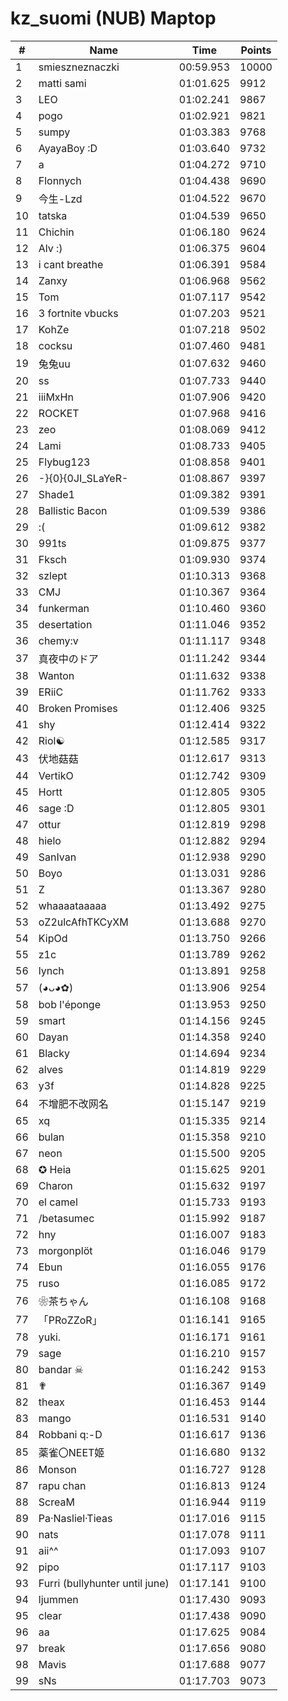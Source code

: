 # kz_suomi (NUB) Maptop

|  # | Name | Time | Points |
|-------------- | -------------- | -------------- | -------------- | 
| 1 | smieszneznaczki | 00:59.953 | 10000 | 
| 2 | matti sami | 01:01.625 | 9912 | 
| 3 | LEO | 01:02.241 | 9867 | 
| 4 | pogo | 01:02.921 | 9821 | 
| 5 | sumpy | 01:03.383 | 9768 | 
| 6 | AyayaBoy :D | 01:03.640 | 9732 | 
| 7 | a | 01:04.272 | 9710 | 
| 8 | Flonnych | 01:04.438 | 9690 | 
| 9 | 今生-Lzd | 01:04.522 | 9670 | 
| 10 | tatska | 01:04.539 | 9650 | 
| 11 | Chichin | 01:06.180 | 9624 | 
| 12 | Alv :) | 01:06.375 | 9604 | 
| 13 | i cant breathe | 01:06.391 | 9584 | 
| 14 | Zanxy | 01:06.968 | 9562 | 
| 15 | Tom | 01:07.117 | 9542 | 
| 16 | 3 fortnite vbucks | 01:07.203 | 9521 | 
| 17 | KohZe | 01:07.218 | 9502 | 
| 18 | cocksu | 01:07.460 | 9481 | 
| 19 | 兔兔uu | 01:07.632 | 9460 | 
| 20 | ss | 01:07.733 | 9440 | 
| 21 | iiiMxHn | 01:07.906 | 9420 | 
| 22 | ROCKET | 01:07.968 | 9416 | 
| 23 | zeo | 01:08.069 | 9412 | 
| 24 | Lami | 01:08.733 | 9405 | 
| 25 | Flybug123 | 01:08.858 | 9401 | 
| 26 | -}{0}{0JI_SLaYeR- | 01:08.867 | 9397 | 
| 27 | Shade1 | 01:09.382 | 9391 | 
| 28 | Ballistic Bacon | 01:09.539 | 9386 | 
| 29 | :( | 01:09.612 | 9382 | 
| 30 | 991ts | 01:09.875 | 9377 | 
| 31 | Fksch | 01:09.930 | 9374 | 
| 32 | szlept | 01:10.313 | 9368 | 
| 33 | CMJ | 01:10.367 | 9364 | 
| 34 | funkerman | 01:10.460 | 9360 | 
| 35 | desertation | 01:11.046 | 9352 | 
| 36 | chemy:v | 01:11.117 | 9348 | 
| 37 | 真夜中のドア | 01:11.242 | 9344 | 
| 38 | Wanton | 01:11.632 | 9338 | 
| 39 | ERiiC | 01:11.762 | 9333 | 
| 40 | Broken Promises | 01:12.406 | 9325 | 
| 41 | shy | 01:12.414 | 9322 | 
| 42 | Riol☯ | 01:12.585 | 9317 | 
| 43 | 伏地菇菇 | 01:12.617 | 9313 | 
| 44 | VertikO | 01:12.742 | 9309 | 
| 45 | Hortt | 01:12.805 | 9305 | 
| 46 | sage :D | 01:12.805 | 9301 | 
| 47 | ottur | 01:12.819 | 9298 | 
| 48 | hielo | 01:12.882 | 9294 | 
| 49 | SanIvan | 01:12.938 | 9290 | 
| 50 | Boyo | 01:13.031 | 9286 | 
| 51 | Z | 01:13.367 | 9280 | 
| 52 | whaaaataaaaa | 01:13.492 | 9275 | 
| 53 | oZ2ulcAfhTKCyXM | 01:13.688 | 9270 | 
| 54 | KipOd | 01:13.750 | 9266 | 
| 55 | z1c | 01:13.789 | 9262 | 
| 56 | lynch | 01:13.891 | 9258 | 
| 57 | (◕ᴗ◕✿) | 01:13.906 | 9254 | 
| 58 | bob l'éponge | 01:13.953 | 9250 | 
| 59 | smart | 01:14.156 | 9245 | 
| 60 | Dayan | 01:14.358 | 9240 | 
| 61 | Blacky | 01:14.694 | 9234 | 
| 62 | alves | 01:14.819 | 9229 | 
| 63 | y3f | 01:14.828 | 9225 | 
| 64 | 不增肥不改网名 | 01:15.147 | 9219 | 
| 65 | xq | 01:15.335 | 9214 | 
| 66 | bulan | 01:15.358 | 9210 | 
| 67 | neon | 01:15.500 | 9205 | 
| 68 | ✪ Heia | 01:15.625 | 9201 | 
| 69 | Charon | 01:15.632 | 9197 | 
| 70 | el camel | 01:15.733 | 9193 | 
| 71 | /betasumec | 01:15.992 | 9187 | 
| 72 | hny | 01:16.007 | 9183 | 
| 73 | morgonplöt | 01:16.046 | 9179 | 
| 74 | Ebun | 01:16.055 | 9176 | 
| 75 | ruso | 01:16.085 | 9172 | 
| 76 | ❀茶ちゃん | 01:16.108 | 9168 | 
| 77 | 「PRoZZoR」 | 01:16.141 | 9165 | 
| 78 | yuki. | 01:16.171 | 9161 | 
| 79 | sage | 01:16.210 | 9157 | 
| 80 | bandar ☠ | 01:16.242 | 9153 | 
| 81 | ✟ | 01:16.367 | 9149 | 
| 82 | theax | 01:16.453 | 9144 | 
| 83 | mango | 01:16.531 | 9140 | 
| 84 | Robbani q:-D | 01:16.617 | 9136 | 
| 85 | 薬雀〇NEET姬 | 01:16.680 | 9132 | 
| 86 | Monson | 01:16.727 | 9128 | 
| 87 | rapu chan | 01:16.813 | 9124 | 
| 88 | ScreaM | 01:16.944 | 9119 | 
| 89 | Pa·Nasliel·Tieas | 01:17.016 | 9115 | 
| 90 | nats | 01:17.078 | 9111 | 
| 91 | aii^^ | 01:17.093 | 9107 | 
| 92 | pipo | 01:17.117 | 9103 | 
| 93 | Furri (bullyhunter until june) | 01:17.141 | 9100 | 
| 94 | ljummen | 01:17.430 | 9093 | 
| 95 | clear | 01:17.438 | 9090 | 
| 96 | aa | 01:17.625 | 9084 | 
| 97 | break | 01:17.656 | 9080 | 
| 98 | Mavis | 01:17.688 | 9077 | 
| 99 | sNs | 01:17.703 | 9073 | 


